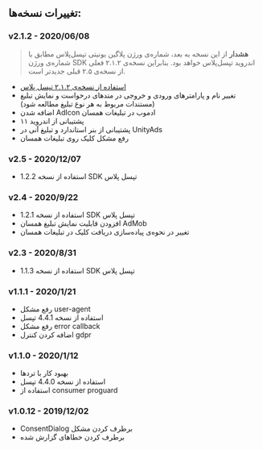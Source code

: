 ## تغییرات نسخه‌ها:

### v2.1.2 - 2020/06/08
> **هشدار** از این نسخه به بعد، شماره‌ی ورژن پلاگین یونیتی تپسل‌پلاس مطابق با شماره‌ی ورژن SDK اندروید تپسل‌پلاس خواهد بود. بنابراین نسخه‌ی ۲.۱.۲ فعلی از نسخه‌ی ۲.۵ قبلی جدیدتر است.
* [استفاده از نسخه‌ی ۲.۱.۲ تپسل پلاس](https://docs.tapsell.ir/plus-sdk/android/main/#v212---20210607)
* تغییر نام و پارامترهای ورودی و خروجی در متدهای درخواست و نمایش تبلیغ (مستندات مربوط به هر نوع تبلیغ مطالعه شود)
* اضافه شدن AdIcon ادموب در تبلیغات همسان
* پشتیبانی از اندروید ۱۱
* پشتیبانی از بنر استاندارد و تبلیغ آنی در UnityAds
* رفع مشکل کلیک روی تبلیغات همسان

### v2.5 - 2020/12/07
* استفاده از نسخه 1.2.2 SDK تپسل پلاس

### v2.4 - 2020/9/22
* استفاده از نسخه 1.2.1 SDK تپسل پلاس
* افزودن قابلیت نمایش تبلیغ همسان AdMob
* تغییر در نحوه‌ی پیاده‌سازی دریافت کلیک در تبلیغات همسان

### v2.3 - 2020/8/31
* استفاده از نسخه 1.1.3 SDK تپسل پلاس

### v1.1.1 - 2020/1/21
* رفع مشکل user-agent
* استفاده از نسخه 4.4.1 تپسل
* رفع مشکل error callback
* اضافه کردن کنترل gdpr

### v1.1.0 - 2020/1/12
* بهبود کار با تردها
* استفاده از نسخه 4.4.0 تپسل
* استفاده از consumer proguard

### v1.0.12 - 2019/12/02
* ConsentDialog برطرف کردن مشکل
* برطرف کردن خطاهای گزارش شده